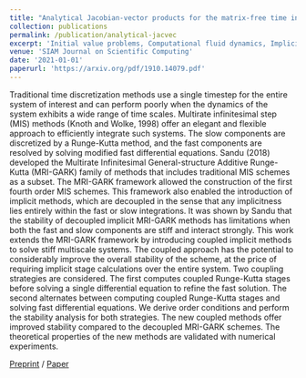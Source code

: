 ```yaml
---
title: "Analytical Jacobian-vector products for the matrix-free time integration of partial differential equations"
collection: publications
permalink: /publication/analytical-jacvec
excerpt: 'Initial value problems, Computational fluid dynamics, Implicit time integration'
venue: 'SIAM Journal on Scientific Computing'
date: '2021-01-01'
paperurl: 'https://arxiv.org/pdf/1910.14079.pdf'
---
```

Traditional time discretization methods use a single timestep for the entire system of interest and can perform poorly when the dynamics of the system exhibits a wide range of time scales. Multirate infinitesimal step (MIS) methods (Knoth and Wolke, 1998) offer an elegant and flexible approach to efficiently integrate such systems. The slow components are discretized by a Runge-Kutta method, and the fast components are resolved by solving modified fast differential equations. Sandu (2018) developed the Multirate Infinitesimal General-structure Additive Runge-Kutta (MRI-GARK) family of methods that includes traditional MIS schemes as a subset. The MRI-GARK framework allowed the construction of the first fourth order MIS schemes. This framework also enabled the introduction of implicit methods, which are decoupled in the sense that any implicitness lies entirely within the fast or slow integrations. It was shown by Sandu that the stability of decoupled implicit MRI-GARK methods has limitations when both the fast and slow components are stiff and interact strongly. This work extends the MRI-GARK framework by introducing coupled implicit methods to solve stiff multiscale systems. The coupled approach has the potential to considerably improve the overall stability of the scheme, at the price of requiring implicit stage calculations over the entire system. Two coupling strategies are considered. The first computes coupled Runge-Kutta stages before solving a single differential equation to refine the fast solution. The second alternates between computing coupled Runge-Kutta stages and solving fast differential equations. We derive order conditions and perform the stability analysis for both strategies. The new coupled methods offer improved stability compared to the decoupled MRI-GARK schemes. The theoretical properties of the new methods are validated with numerical experiments.

[Preprint](https://www.academia.edu/download/68213045/S0377042716302199.pdf) / [Paper](https://www.sciencedirect.com/science/article/pii/S0377042716302199)
